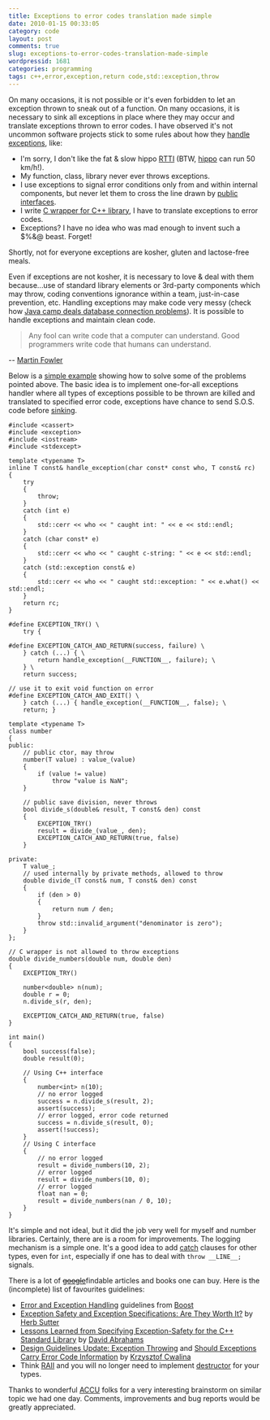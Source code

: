 ```yaml
---
title: Exceptions to error codes translation made simple
date: 2010-01-15 00:33:05
category: code
layout: post
comments: true
slug: exceptions-to-error-codes-translation-made-simple
wordpressid: 1681
categories: programming
tags: c++,error,exception,return code,std::exception,throw
---
```


On many occasions, it is not possible or it's even forbidden to let an exception thrown to sneak out of a function. On many occasions, it is necessary to sink all exceptions in place where they may occur and translate exceptions thrown to error codes. I have observed it's not uncommon software projects stick to some rules about how they [handle exceptions](http://en.wikipedia.org/wiki/Exception_handling), like:

* I'm sorry, I don't like the fat & slow hippo [RTTI](http://en.wikipedia.org/wiki/Run-time_type_information) (BTW, [hippo](http://en.wikipedia.org/wiki/Hippopotamus) can run 50 km/h!).
* My function, class, library never ever throws exceptions.
* I use exceptions to signal error conditions only from and within internal components, but never let them to cross the line drawn by [public interfaces](http://en.wikipedia.org/wiki/Public_interface).
* I write [C wrapper for C++ library](http://www.epsilon-delta.net/articles/vc6_stl.html#c-wrapper-for-c-classes-one-way-to-do-it), I have to translate exceptions to error codes.
* Exceptions? I have no idea who was mad enough to invent such a $%&@ beast. Forget!


Shortly, not for everyone exceptions are kosher, gluten and lactose-free meals.


Even if exceptions are not kosher, it is necessary to love & deal with them because...use of standard library elements or 3rd-party components which may throw, coding conventions ignorance within a team, just-in-case prevention, etc. Handling exceptions may make code very messy (check how [Java camp deals database connection problems](http://accu.org/index.php/journals/1563)). It is possible to handle exceptions and maintain clean code.


> Any fool can write code that a computer can understand. Good programmers write code that humans can understand.

-- [Martin Fowler](http://www.refactoring.com/)


Below is a [simple example](http://codepad.org/XYZwZGWO) showing how to solve some of the problems pointed above. The basic idea is to implement one-for-all exceptions handler where all types of exceptions possible to be thrown are killed and translated to specified error code, exceptions have chance to send S.O.S. code before [sinking](http://www.youtube.com/watch?v=yR0lWICH3rY).

```
#include <cassert>
#include <exception>
#include <iostream>
#include <stdexcept>

template <typename T>
inline T const& handle_exception(char const* const who, T const& rc)
{
    try
    {
        throw;
    }
    catch (int e)
    {
        std::cerr << who << " caught int: " << e << std::endl;
    }
    catch (char const* e)
    {
        std::cerr << who << " caught c-string: " << e << std::endl;
    }
    catch (std::exception const& e)
    {
        std::cerr << who << " caught std::exception: " << e.what() << std::endl;
    }
    return rc;
}

#define EXCEPTION_TRY() \
    try {

#define EXCEPTION_CATCH_AND_RETURN(success, failure) \
    } catch (...) { \
        return handle_exception(__FUNCTION__, failure); \
    } \
    return success;

// use it to exit void function on error
#define EXCEPTION_CATCH_AND_EXIT() \
    } catch (...) { handle_exception(__FUNCTION__, false); \
    return; }

template <typename T>
class number
{
public:
    // public ctor, may throw
    number(T value) : value_(value)
    {
        if (value != value)
            throw "value is NaN";
    }

    // public save division, never throws
    bool divide_s(double& result, T const& den) const
    {
        EXCEPTION_TRY()
        result = divide_(value_, den);
        EXCEPTION_CATCH_AND_RETURN(true, false)
    }

private:
    T value_;
    // used internally by private methods, allowed to throw
    double divide_(T const& num, T const& den) const
    {
        if (den > 0)
        {
            return num / den;
        }
        throw std::invalid_argument("denominator is zero");
    }
};

// C wrapper is not allowed to throw exceptions
double divide_numbers(double num, double den)
{
    EXCEPTION_TRY()

    number<double> n(num);
    double r = 0;
    n.divide_s(r, den);

    EXCEPTION_CATCH_AND_RETURN(true, false)
}

int main()
{
    bool success(false);
    double result(0);

    // Using C++ interface
    {
        number<int> n(10);
        // no error logged
        success = n.divide_s(result, 2);
        assert(success);
        // error logged, error code returned
        success = n.divide_s(result, 0);
        assert(!success);
    }
    // Using C interface
    {
        // no error logged
        result = divide_numbers(10, 2);
        // error logged
        result = divide_numbers(10, 0);
        // error logged
        float nan = 0;
        result = divide_numbers(nan / 0, 10);
    }
}
```
    

It's simple and not ideal, but it did the job very well for myself and number libraries. Certainly, there are is a room for improvements. The logging mechanism is a simple one. It's a good idea to add [catch](http://en.wikipedia.org/wiki/Exception_handling_syntax) clauses for other types, even for `int`, especially if one has to deal with `throw __LINE__;` signals.


There is a lot of [<del>google</del>](http://eu.techcrunch.com/2009/11/24/google-analytics-illegal-germany/)findable articles and books one can buy. Here is the (incomplete) list of favourites guidelines:

* [Error and Exception Handling](http://www.boost.org/community/error_handling.html) guidelines from [Boost](http://boost.org)
* [Exception Safety and Exception Specifications: Are They Worth It?](http://www.gotw.ca/gotw/082.htm) by [Herb Sutter](http://herbsutter.wordpress.com/)
* [Lessons Learned from Specifying Exception-Safety for the C++ Standard Library](http://www.boost.org/community/exception_safety.html) by [David Abrahams](http://en.wikipedia.org/wiki/David_Abrahams_%28computer_programmer%29)
* [Design Guidelines Update: Exception Throwing](http://blogs.msdn.com/kcwalina/archive/2005/03/16/396787.aspx) and [Should Exceptions Carry Error Code Information](http://blogs.msdn.com/kcwalina/archive/2005/05/27/422681.aspx) by [Krzysztof Cwalina](http://blogs.msdn.com/kcwalina/default.aspx)
* Think [RAII](http://en.wikipedia.org/wiki/Resource_Acquisition_Is_Initialization) and you will no longer need to implement [destructor](http://en.wikipedia.org/wiki/Destructor) for your types.


Thanks to wonderful [ACCU](http://accu.org) folks for a very interesting brainstorm on similar topic we had one day. Comments,  improvements and bug reports would be greatly appreciated.
